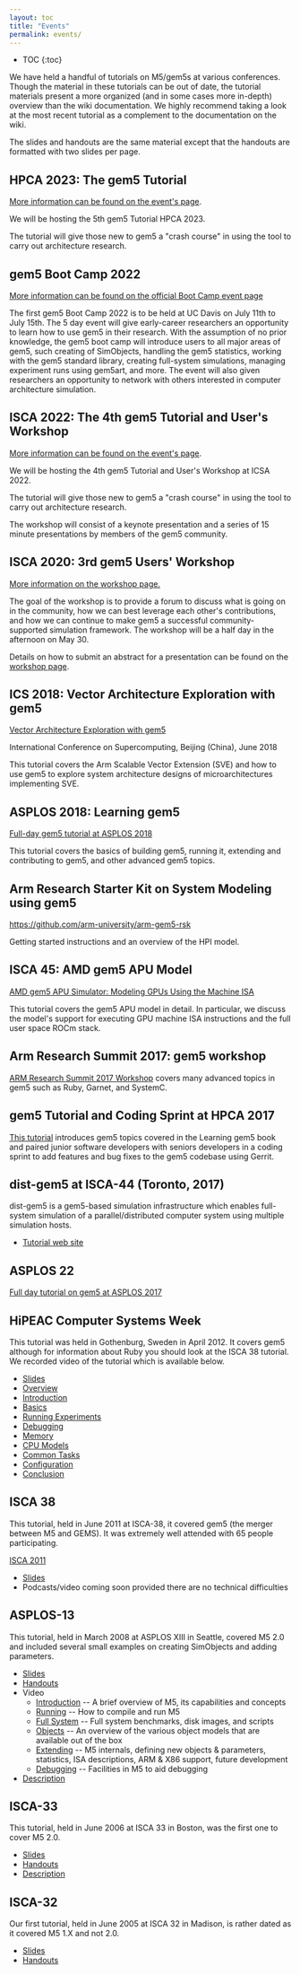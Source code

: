 ```yaml
---
layout: toc
title: "Events"
permalink: events/
---
```

* TOC
{:toc}

We have held a handful of tutorials on M5/gem5s at various conferences. Though
the material in these tutorials can be out of date, the tutorial
materials present a more organized (and in some cases more in-depth)
overview than the wiki documentation. We highly recommend taking a look
at the most recent tutorial as a complement to the documentation on the
wiki.

The slides and handouts are the same material except that the handouts
are formatted with two slides per page.

## HPCA 2023: The gem5 Tutorial

[More information can be found on the event's page](/events/hpca-2023).

We will be hosting the 5th gem5 Tutorial HPCA 2023.

The tutorial will give those new to gem5 a "crash course" in using the tool to carry out architecture research.


## gem5 Boot Camp 2022

[More information can be found on the official Boot Camp event page](/events/boot-camp-2022)

The first gem5 Boot Camp 2022 is to be held at UC Davis on July 11th to July 15th.
The 5 day event will give early-career researchers an opportunity to learn how to use gem5 in their research.
With the assumption of no prior knowledge, the gem5 boot camp will introduce users to all major areas of gem5, such creating of SimObjects, handling the gem5 statistics, working with the gem5 standard library, creating full-system simulations, managing experiment runs using gem5art, and more.
The event will also given researchers an opportunity to network with others interested in computer architecture simulation.

## ISCA 2022: The 4th gem5 Tutorial and User's Workshop

[More information can be found on the event's page](/events/isca-2022).

We will be hosting the 4th gem5 Tutorial and User's Workshop at ICSA 2022.

The tutorial will give those new to gem5 a "crash course" in using the tool to carry out architecture research.

The workshop will consist of a keynote presentation and a series of 15 minute presentations by members of the gem5 community.

## ISCA 2020: 3rd gem5 Users' Workshop

[More information on the workshop page.](isca-2020)

The goal of the workshop is to provide a forum to discuss what is going on in the community, how we can best leverage each other's contributions, and how we can continue to make gem5 a successful community-supported simulation framework. The workshop will be a half day in the afternoon on May 30.

Details on how to submit an abstract for a presentation can be found on the [workshop page](isca-2020).

## ICS 2018: Vector Architecture Exploration with gem5

[Vector Architecture Exploration with
gem5](ics-2018)

International Conference on Supercomputing, Beijing (China), June 2018

This tutorial covers the Arm Scalable Vector Extension (SVE) and how to
use gem5 to explore system architecture designs of microarchitectures
implementing SVE.

## ASPLOS 2018: Learning gem5

[Full-day gem5 tutorial at ASPLOS 2018](asplos-2018)

This tutorial covers the basics of building gem5, running it, extending and contributing to gem5, and other advanced gem5 topics.

## Arm Research Starter Kit on System Modeling using gem5

<https://github.com/arm-university/arm-gem5-rsk>

Getting started instructions and an overview of the HPI model.

## ISCA 45: AMD gem5 APU Model

[AMD gem5 APU Simulator: Modeling GPUs Using the Machine
ISA](isca-2018)

This tutorial covers the gem5 APU model in detail. In particular, we
discuss the model's support for executing GPU machine ISA instructions
and the full user space ROCm stack.

## Arm Research Summit 2017: gem5 workshop

[ARM Research Summit 2017
Workshop](arm-summit-2017) covers many
advanced topics in gem5 such as Ruby, Garnet, and SystemC.

## gem5 Tutorial and Coding Sprint at HPCA 2017

[This tutorial](hpca-2017) introduces gem5 topics covered in the Learning gem5 book and paired junior software developers with seniors developers in a coding sprint to add features and bug fixes to the gem5 codebase using Gerrit.

## dist-gem5 at ISCA-44 (Toronto, 2017)

dist-gem5 is a gem5-based simulation infrastructure which enables
full-system simulation of a parallel/distributed computer system using
multiple simulation hosts.

  - [Tutorial web
    site](dist-gem5)

## ASPLOS 22

[Full day tutorial on gem5 at
ASPLOS 2017](asplos-2017)

## HiPEAC Computer Systems Week

This tutorial was held in Gothenburg, Sweden in April 2012. It covers
gem5 although for information about Ruby you should look at the ISCA 38
tutorial. We recorded video of the tutorial which is available
    below.

  - [Slides](http://dist.gem5.org/tutorials/hipeac2012/gem5_hipeac.pdf)
  - [Overview](http://dist.gem5.org/tutorials/hipeac2012/01.overview.m4v)
  - [Introduction](http://dist.gem5.org/tutorials/hipeac2012/02.introduction.m4v)
  - [Basics](http://dist.gem5.org/tutorials/hipeac2012/03.basics.m4v)
  - [Running
    Experiments](http://dist.gem5.org/tutorials/hipeac2012/04.running_experiment.m4v)
  - [Debugging](http://dist.gem5.org/tutorials/hipeac2012/05.debugging.m4v)
  - [Memory](http://dist.gem5.org/tutorials/hipeac2012/06.memory.m4v)
  - [CPU
    Models](http://dist.gem5.org/tutorials/hipeac2012/07.cpu_models.m4v)
  - [Common
    Tasks](http://dist.gem5.org/tutorials/hipeac2012/08.common_tasks.m4v)
  - [Configuration](http://dist.gem5.org/tutorials/hipeac2012/09.configuration.m4v)
  - [Conclusion](http://dist.gem5.org/tutorials/hipeac2012/10.conclusions.m4v)

## ISCA 38

This tutorial, held in June 2011 at ISCA-38, it covered gem5 (the merger
between M5 and GEMS). It was extremely well attended with 65 people
participating.

[ISCA 2011](isca-2011)

  - [Slides](http://dist.gem5.org/tutorials/isca_pres_2011.pdf)
  - Podcasts/video coming soon provided there are no technical
    difficulties

## ASPLOS-13

This tutorial, held in March 2008 at ASPLOS XIII in Seattle, covered M5
2.0 and included several small examples on creating SimObjects and
adding parameters.

  - [Slides](http://dist.gem5.org/tutorials/asplos_pres.pdf)
  - [Handouts](http://dist.gem5.org/tutorials/asplos_hand.pdf)
  - Video
      - [Introduction](http://dist.gem5.org/tutorials/introduction.mov)
        -- A brief overview of M5, its capabilities and concepts
      - [Running](http://dist.gem5.org/tutorials/running.mov) --
        How to compile and run M5
      - [Full
        System](http://dist.gem5.org/tutorials/fullsystem.mov) --
        Full system benchmarks, disk images, and scripts
      - [Objects](http://dist.gem5.org/tutorials/objects.mov) -- An
        overview of the various object models that are available out of
        the box
      - [Extending](http://dist.gem5.org/tutorials/extending.mov)
        -- M5 internals, defining new objects & parameters, statistics,
        ISA descriptions, ARM & X86 support, future development
      - [Debugging](http://dist.gem5.org/tutorials/debugging.mov)
        -- Facilities in M5 to aid debugging
  - [Description](asplos-2008)

## ISCA-33

This tutorial, held in June 2006 at ISCA 33 in Boston, was the first one
to cover M5 2.0.

  - [Slides](http://dist.gem5.org/tutorials/isca_pres.pdf)
  - [Handouts](http://dist.gem5.org/tutorials/isca_hand.pdf)
  - [Description](isca-2006)

## ISCA-32

Our first tutorial, held in June 2005 at ISCA 32 in Madison, is rather
dated as it covered M5 1.X and not 2.0.

  - [Slides](http://dist.gem5.org/tutorials/tutorial.ppt)
  - [Handouts](http://dist.gem5.org/tutorials/tutorial.pdf)
